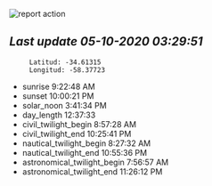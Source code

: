 ![report action](https://github.com/matiasz8/actions-for-reports/workflows/report%20action/badge.svg?branch=develop) 


## *****Last update 05-10-2020 03:29:51*****



		 Latitud: -34.61315
		 Longitud: -58.37723

 - sunrise 	 9:22:48 AM
 - sunset 	 10:00:21 PM
 - solar_noon 	 3:41:34 PM
 - day_length 	 12:37:33
 - civil_twilight_begin 	 8:57:28 AM
 - civil_twilight_end 	 10:25:41 PM
 - nautical_twilight_begin 	 8:27:32 AM
 - nautical_twilight_end 	 10:55:36 PM
 - astronomical_twilight_begin 	 7:56:57 AM
 - astronomical_twilight_end 	 11:26:12 PM

